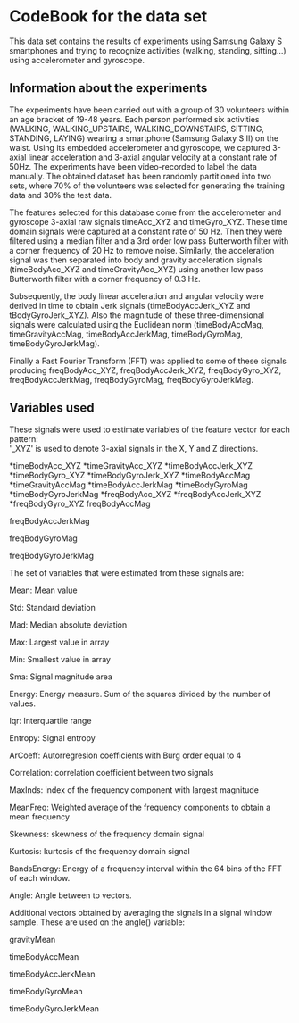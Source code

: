 # CodeBook for the data set

This data set contains the results of experiments using Samsung Galaxy S smartphones and trying to recognize activities (walking, standing, sitting...) using accelerometer and gyroscope.

## Information about the experiments
The experiments have been carried out with a group of 30 volunteers within an age bracket of 19-48 years. Each person performed six activities (WALKING, WALKING_UPSTAIRS, WALKING_DOWNSTAIRS, SITTING, STANDING, LAYING) wearing a smartphone (Samsung Galaxy S II) on the waist. Using its embedded accelerometer and gyroscope, we captured 3-axial linear acceleration and 3-axial angular velocity at a constant rate of 50Hz. The experiments have been video-recorded to label the data manually. The obtained dataset has been randomly partitioned into two sets, where 70% of the volunteers was selected for generating the training data and 30% the test data.

The features selected for this database come from the accelerometer and gyroscope 3-axial raw signals timeAcc_XYZ and timeGyro_XYZ. These time domain signals were captured at a constant rate of 50 Hz. Then they were filtered using a median filter and a 3rd order low pass Butterworth filter with a corner frequency of 20 Hz to remove noise. Similarly, the acceleration signal was then separated into body and gravity acceleration signals (timeBodyAcc_XYZ and timeGravityAcc_XYZ) using another low pass Butterworth filter with a corner frequency of 0.3 Hz. 

Subsequently, the body linear acceleration and angular velocity were derived in time to obtain Jerk signals (timeBodyAccJerk_XYZ and tBodyGyroJerk_XYZ). Also the magnitude of these three-dimensional signals were calculated using the Euclidean norm (timeBodyAccMag, timeGravityAccMag, timeBodyAccJerkMag, timeBodyGyroMag, timeBodyGyroJerkMag). 

Finally a Fast Fourier Transform (FFT) was applied to some of these signals producing freqBodyAcc_XYZ, freqBodyAccJerk_XYZ, freqBodyGyro_XYZ, freqBodyAccJerkMag, freqBodyGyroMag, freqBodyGyroJerkMag. 
## Variables used
These signals were used to estimate variables of the feature vector for each pattern:  
'_XYZ' is used to denote 3-axial signals in the X, Y and Z directions.

*timeBodyAcc_XYZ
*timeGravityAcc_XYZ
*timeBodyAccJerk_XYZ
*timeBodyGyro_XYZ
*timeBodyGyroJerk_XYZ
*timeBodyAccMag
*timeGravityAccMag
*timeBodyAccJerkMag
*timeBodyGyroMag
*timeBodyGyroJerkMag
*freqBodyAcc_XYZ
*freqBodyAccJerk_XYZ
*freqBodyGyro_XYZ
freqBodyAccMag

freqBodyAccJerkMag

freqBodyGyroMag

freqBodyGyroJerkMag

The set of variables that were estimated from these signals are: 

Mean: Mean value

Std: Standard deviation

Mad: Median absolute deviation 

Max: Largest value in array

Min: Smallest value in array

Sma: Signal magnitude area

Energy: Energy measure. Sum of the squares divided by the number of values. 

Iqr: Interquartile range 

Entropy: Signal entropy

ArCoeff: Autorregresion coefficients with Burg order equal to 4

Correlation: correlation coefficient between two signals

MaxInds: index of the frequency component with largest magnitude

MeanFreq: Weighted average of the frequency components to obtain a mean frequency

Skewness: skewness of the frequency domain signal 

Kurtosis: kurtosis of the frequency domain signal 

BandsEnergy: Energy of a frequency interval within the 64 bins of the FFT of each window.

Angle: Angle between to vectors.

Additional vectors obtained by averaging the signals in a signal window sample. These are used on the angle() variable:

gravityMean

timeBodyAccMean

timeBodyAccJerkMean

timeBodyGyroMean

timeBodyGyroJerkMean
